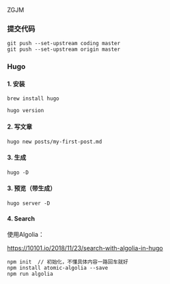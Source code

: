 ZGJM

### 提交代码

```
git push --set-upstream coding master
git push --set-upstream origin master
```

### Hugo

#### 1. 安装

```
brew install hugo

hugo version

```

#### 2. 写文章

```
hugo new posts/my-first-post.md
```

#### 3. 生成

```
hugo -D
```

#### 3. 预览（带生成）

```
hugo server -D

```

#### 4. Search

使用Algolia：

https://10101.io/2018/11/23/search-with-algolia-in-hugo

```npm
npm init  // 初始化，不懂具体内容一路回车就好
npm install atomic-algolia --save
npm run algolia
```
